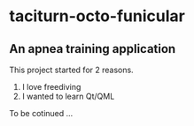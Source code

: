 # taciturn-octo-funicular
## An apnea training application
This project started for 2 reasons.<br>
1. I love freediving <br>
2. I wanted to learn Qt/QML

To be cotinued ...
